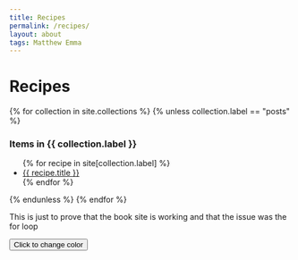 ```yaml
---
title: Recipes
permalink: /recipes/
layout: about
tags: Matthew Emma
---
```

<html>
  <body>
    <script src="../assets/js/button.js"></script>
    <h1>Recipes</h1>
    <div>
      {% for collection in site.collections %}
        {% unless collection.label == "posts" %}
          <h3 class="post-meta">
            Items in {{ collection.label }}
          </h3>
          <ul>
            {% for recipe in site[collection.label] %}
              <li><a href="{{ recipe.url }}">{{ recipe.title }}</a></li>
            {% endfor %}
          </ul>
        {% endunless %}
      {% endfor %}
    </div>
    <p>This is just to prove that the book site is working and that the issue was the for loop</p>
    <button id="button" class="green">Click to change color</button>
  </body>
</html>

